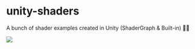 # unity-shaders
A bunch of shader examples created in Unity (ShaderGraph & Built-in) 🧙✨

<img src="/readme-preview.png">
